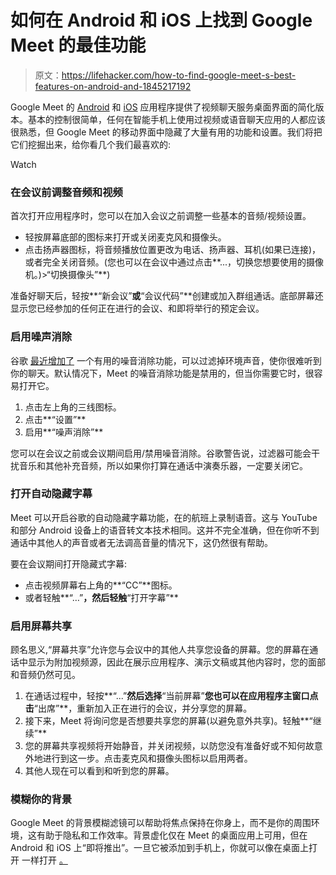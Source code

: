 # 如何在 Android 和 iOS 上找到 Google Meet 的最佳功能

> 原文：<https://lifehacker.com/how-to-find-google-meet-s-best-features-on-android-and-1845217192>

Google Meet 的 [Android](https://play.google.com/store/apps/details?id=com.google.android.apps.meetings&hl=en_US) 和 [iOS](https://apps.apple.com/us/app/google-meet/id1013231476) 应用程序提供了视频聊天服务桌面界面的简化版本。基本的控制很简单，任何在智能手机上使用过视频或语音聊天应用的人都应该很熟悉，但 Google Meet 的移动界面中隐藏了大量有用的功能和设置。我们将把它们挖掘出来，给你看几个我们最喜欢的:

Watch

### 在会议前调整音频和视频

首次打开应用程序时，您可以在加入会议之前调整一些基本的音频/视频设置。

*   轻按屏幕底部的图标来打开或关闭麦克风和摄像头。
*   点击扬声器图标，将音频播放位置更改为电话、扬声器、耳机(如果已连接)，或者完全关闭音频。(您也可以在会议中通过点击**...，切换您想要使用的摄像机。)>“切换摄像头”**)

准备好聊天后，轻按**“新会议”**或**“会议代码”**创建或加入群组通话。底部屏幕还显示您已经参加的任何正在进行的会议、和即将举行的预定会议。

### 启用噪声消除

谷歌 [最近增加了](https://9to5google.com/2020/09/28/google-meet-noise-cancellation) 一个有用的噪音消除功能，可以过滤掉环境声音，使你很难听到你的聊天。默认情况下，Meet 的噪音消除功能是禁用的，但当你需要它时，很容易打开它。

1.  点击左上角的三线图标。
2.  点击**“设置”**
3.  启用**“噪声消除”**

您可以在会议之前或会议期间启用/禁用噪音消除。谷歌警告说，过滤器可能会干扰音乐和其他补充音频，所以如果你打算在通话中演奏乐器，一定要关闭它。

### 打开自动隐藏字幕

Meet 可以开启谷歌的自动隐藏字幕功能，在的航班上录制语音。这与 YouTube 和部分 Android 设备上的语音转文本技术相同。这并不完全准确，但在你听不到通话中其他人的声音或者无法调高音量的情况下，这仍然很有帮助。

要在会议期间打开隐藏式字幕:

*   点击视频屏幕右上角的**“CC”**图标。
*   或者轻触**“…”**，然后轻触**“打开字幕”**

### 启用屏幕共享

顾名思义,“屏幕共享”允许您与会议中的其他人共享您设备的屏幕。您的屏幕在通话中显示为附加视频源，因此在展示应用程序、演示文稿或其他内容时，您的面部和音频仍然可见。

1.  在通话过程中，轻按**“...”**然后选择**“当前屏幕”**您也可以在应用程序主窗口点击**“出席”**，重新加入正在进行的会议，并分享您的屏幕。
2.  接下来，Meet 将询问您是否想要共享您的屏幕(以避免意外共享)。轻触**“继续”**
3.  您的屏幕共享视频将开始静音，并关闭视频，以防您没有准备好或不知何故意外地进行到这一步。点击麦克风和摄像头图标以启用两者。
4.  其他人现在可以看到和听到您的屏幕。

### 模糊你的背景

Google Meet 的背景模糊滤镜可以帮助将焦点保持在你身上，而不是你的周围环境，这有助于隐私和工作效率。背景虚化仅在 Meet 的桌面应用上可用，但在 Android 和 iOS 上“即将推出”。一旦它被添加到手机上，你就可以像在桌面上打开 一样打开 [。](https://lifehacker.com/how-to-blur-your-background-in-google-meet-1845081778)